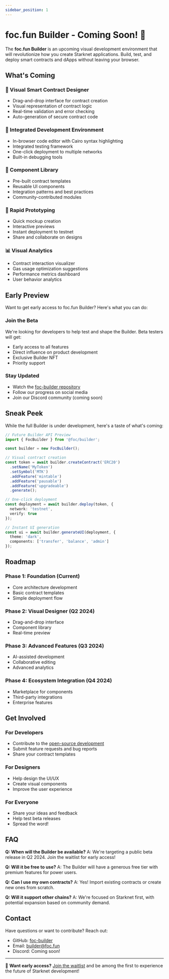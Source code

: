 ```yaml
---
sidebar_position: 1
---
```


# foc.fun Builder - Coming Soon! 🚧

The **foc.fun Builder** is an upcoming visual development environment that will revolutionize how you create Starknet applications. Build, test, and deploy smart contracts and dApps without leaving your browser.

## What's Coming

### 🎨 Visual Smart Contract Designer
- Drag-and-drop interface for contract creation
- Visual representation of contract logic
- Real-time validation and error checking
- Auto-generation of secure contract code

### 🔧 Integrated Development Environment
- In-browser code editor with Cairo syntax highlighting
- Integrated testing framework
- One-click deployment to multiple networks
- Built-in debugging tools

### 🎯 Component Library
- Pre-built contract templates
- Reusable UI components
- Integration patterns and best practices
- Community-contributed modules

### 🚀 Rapid Prototyping
- Quick mockup creation
- Interactive previews
- Instant deployment to testnet
- Share and collaborate on designs

### 📊 Visual Analytics
- Contract interaction visualizer
- Gas usage optimization suggestions
- Performance metrics dashboard
- User behavior analytics

## Early Preview

Want to get early access to foc.fun Builder? Here's what you can do:

### Join the Beta
We're looking for developers to help test and shape the Builder. Beta testers will get:
- Early access to all features
- Direct influence on product development
- Exclusive Builder NFT
- Priority support

### Stay Updated
- Watch the [foc-builder repository](https://github.com/b-j-roberts/foc-builder)
- Follow our progress on social media
- Join our Discord community (coming soon)

## Sneak Peek

While the full Builder is under development, here's a taste of what's coming:

```typescript
// Future Builder API Preview
import { FocBuilder } from '@foc/builder';

const builder = new FocBuilder();

// Visual contract creation
const token = await builder.createContract('ERC20')
  .setName('MyToken')
  .setSymbol('MTK')
  .addFeature('mintable')
  .addFeature('pausable')
  .addFeature('upgradeable')
  .generate();

// One-click deployment
const deployment = await builder.deploy(token, {
  network: 'testnet',
  verify: true
});

// Instant UI generation
const ui = await builder.generateUI(deployment, {
  theme: 'dark',
  components: ['transfer', 'balance', 'admin']
});
```

## Roadmap

### Phase 1: Foundation (Current)
- Core architecture development
- Basic contract templates
- Simple deployment flow

### Phase 2: Visual Designer (Q2 2024)
- Drag-and-drop interface
- Component library
- Real-time preview

### Phase 3: Advanced Features (Q3 2024)
- AI-assisted development
- Collaborative editing
- Advanced analytics

### Phase 4: Ecosystem Integration (Q4 2024)
- Marketplace for components
- Third-party integrations
- Enterprise features

## Get Involved

### For Developers
- Contribute to the [open-source development](https://github.com/b-j-roberts/foc-builder)
- Submit feature requests and bug reports
- Share your contract templates

### For Designers
- Help design the UI/UX
- Create visual components
- Improve the user experience

### For Everyone
- Share your ideas and feedback
- Help test beta releases
- Spread the word!

## FAQ

**Q: When will the Builder be available?**
A: We're targeting a public beta release in Q2 2024. Join the waitlist for early access!

**Q: Will it be free to use?**
A: The Builder will have a generous free tier with premium features for power users.

**Q: Can I use my own contracts?**
A: Yes! Import existing contracts or create new ones from scratch.

**Q: Will it support other chains?**
A: We're focused on Starknet first, with potential expansion based on community demand.

## Contact

Have questions or want to contribute? Reach out:
- GitHub: [foc-builder](https://github.com/b-j-roberts/foc-builder)
- Email: builder@foc.fun
- Discord: Coming soon!

---

🔔 **Want early access?** [Join the waitlist](#) and be among the first to experience the future of Starknet development!